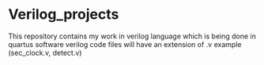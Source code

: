 # Verilog_projects
This repository contains my work in verilog language which is being done in quartus software
verilog code files will have an extension of .v example (sec_clock.v, detect.v)
